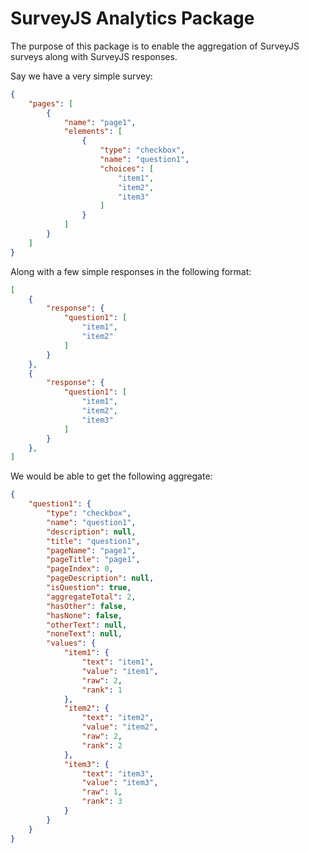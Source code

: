 # SurveyJS Analytics Package

The purpose of this package is to enable the aggregation of SurveyJS surveys along with SurveyJS responses.

Say we have a very simple survey:

```json
{
    "pages": [
        {
            "name": "page1",
            "elements": [
                {
                    "type": "checkbox",
                    "name": "question1",
                    "choices": [
                        "item1",
                        "item2",
                        "item3"
                    ]
                }
            ]
        }
    ]
}
```

Along with a few simple responses in the following format:

```json
[
    {
        "response": {
            "question1": [
                "item1",
                "item2"
            ]
        }
    },
    {
        "response": {
            "question1": [
                "item1",
                "item2",
                "item3"
            ]
        }
    },
]
```

We would be able to get the following aggregate:

```json
{
    "question1": {
        "type": "checkbox",
        "name": "question1",
        "description": null,
        "title": "question1",
        "pageName": "page1",
        "pageTitle": "page1",
        "pageIndex": 0,
        "pageDescription": null,
        "isQuestion": true,
        "aggregateTotal": 2,
        "hasOther": false,
        "hasNone": false,
        "otherText": null,
        "noneText": null,
        "values": {
            "item1": {
                "text": "item1",
                "value": "item1",
                "raw": 2,
                "rank": 1
            },
            "item2": {
                "text": "item2",
                "value": "item2",
                "raw": 2,
                "rank": 2
            },
            "item3": {
                "text": "item3",
                "value": "item3",
                "raw": 1,
                "rank": 3
            }
        }
    }
}
```